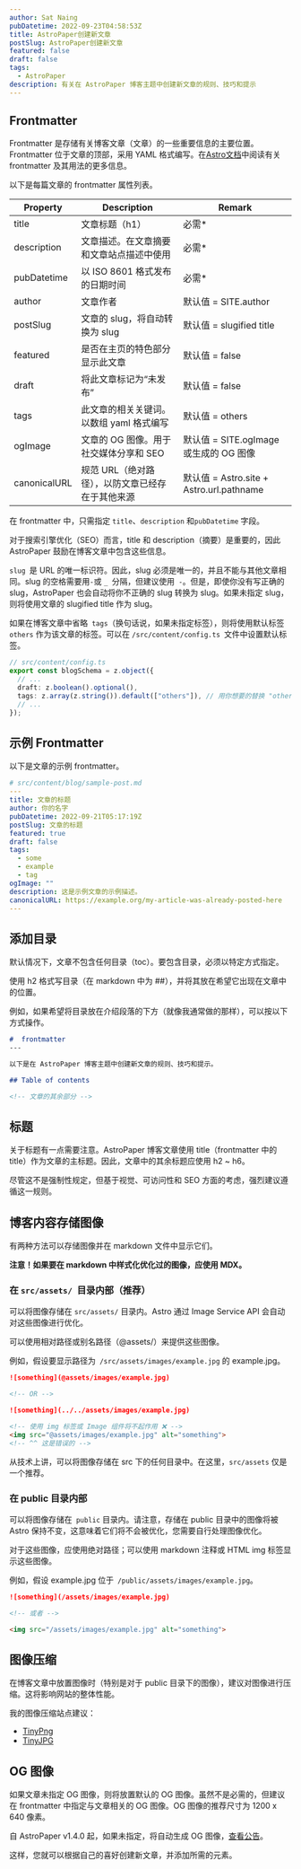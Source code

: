 ```yaml
---
author: Sat Naing
pubDatetime: 2022-09-23T04:58:53Z
title: AstroPaper创建新文章
postSlug: AstroPaper创建新文章
featured: false
draft: false
tags:
  - AstroPaper
description: 有关在 AstroPaper 博客主题中创建新文章的规则、技巧和提示
---
```

## Frontmatter

Frontmatter 是存储有关博客文章（文章）的一些重要信息的主要位置。Frontmatter 位于文章的顶部，采用 YAML 格式编写。在[Astro文档](https://docs.astro.build/en/guides/markdown-content/)中阅读有关 frontmatter 及其用法的更多信息。

以下是每篇文章的 frontmatter 属性列表。

| Property     | Description                                      | Remark                                   |
| ------------ | ------------------------------------------------ | ---------------------------------------- |
| title        | 文章标题（h1）                                   | 必需*                                    |
| description  | 文章描述。在文章摘要和文章站点描述中使用         | 必需*                                    |
| pubDatetime  | 以 ISO 8601 格式发布的日期时间                   | 必需*                                    |
| author       | 文章作者                                         | 默认值 = SITE.author                     |
| postSlug     | 文章的 slug，将自动转换为 slug                   | 默认值 = slugified title                 |
| featured     | 是否在主页的特色部分显示此文章                   | 默认值 = false                           |
| draft        | 将此文章标记为“未发布”                           | 默认值 = false                           |
| tags         | 此文章的相关关键词。以数组 yaml 格式编写         | 默认值 = others                          |
| ogImage      | 文章的 OG 图像。用于社交媒体分享和 SEO           | 默认值 = SITE.ogImage 或生成的 OG 图像   |
| canonicalURL | 规范 URL（绝对路径），以防文章已经存在于其他来源 | 默认值 = Astro.site + Astro.url.pathname |

在 frontmatter 中，只需指定 `title`、`description` 和`pubDatetime` 字段。

对于搜索引擎优化（SEO）而言，title 和 description（摘要）是重要的，因此 AstroPaper 鼓励在博客文章中包含这些信息。

`slug `是 URL 的唯一标识符。因此，slug 必须是唯一的，并且不能与其他文章相同。slug 的空格需要用` - `或 `_ `分隔，但建议使用` -`。但是，即使你没有写正确的 slug，AstroPaper 也会自动将你不正确的 slug 转换为 slug。如果未指定 slug，则将使用文章的 slugified title 作为 slug。

如果在博客文章中省略` tags`（换句话说，如果未指定标签），则将使用默认标签 `others` 作为该文章的标签。可以在 `/src/content/config.ts `文件中设置默认标签。

```typescript
// src/content/config.ts
export const blogSchema = z.object({
  // ...
  draft: z.boolean().optional(),
  tags: z.array(z.string()).default(["others"]), // 用你想要的替换 "others"
  // ...
});
```



## 示例 Frontmatter

以下是文章的示例 frontmatter。

```yaml
# src/content/blog/sample-post.md
---
title: 文章的标题
author: 你的名字
pubDatetime: 2022-09-21T05:17:19Z
postSlug: 文章的标题
featured: true
draft: false
tags:
  - some
  - example
  - tag
ogImage: ""
description: 这是示例文章的示例描述。
canonicalURL: https://example.org/my-article-was-already-posted-here
---
```



## 添加目录

默认情况下，文章不包含任何目录（toc）。要包含目录，必须以特定方式指定。

使用 h2 格式写目录（在 markdown 中为 ##），并将其放在希望它出现在文章中的位置。

例如，如果希望将目录放在介绍段落的下方（就像我通常做的那样），可以按以下方式操作。

```markdown
#  frontmatter
---

以下是在 AstroPaper 博客主题中创建新文章的规则、技巧和提示。

## Table of contents

<!-- 文章的其余部分 -->
```



## 标题

关于标题有一点需要注意。AstroPaper 博客文章使用 title（frontmatter 中的 title）作为文章的主标题。因此，文章中的其余标题应使用 h2 ~ h6。

尽管这不是强制性规定，但基于视觉、可访问性和 SEO 方面的考虑，强烈建议遵循这一规则。



## 博客内容存储图像

有两种方法可以存储图像并在 markdown 文件中显示它们。

**注意！如果要在 markdown 中样式化优化过的图像，应使用 MDX。**

### 在 `src/assets/ `目录内部（推荐）

可以将图像存储在 `src/assets/` 目录内。Astro 通过 Image Service API 会自动对这些图像进行优化。

可以使用相对路径或别名路径（@assets/）来提供这些图像。

例如，假设要显示路径为` /src/assets/images/example.jpg` 的 example.jpg。

```markdown
![something](@assets/images/example.jpg)

<!-- OR -->

![something](../../assets/images/example.jpg)

<!-- 使用 img 标签或 Image 组件将不起作用 ❌ -->
<img src="@assets/images/example.jpg" alt="something">
<!-- ^^ 这是错误的 -->
```

从技术上讲，可以将图像存储在 src 下的任何目录中。在这里，`src/assets` 仅是一个推荐。

### 在 public 目录内部

可以将图像存储在` public` 目录内。请注意，存储在 public 目录中的图像将被 Astro 保持不变，这意味着它们将不会被优化，您需要自行处理图像优化。

对于这些图像，应使用绝对路径；可以使用 markdown 注释或 HTML img 标签显示这些图像。

例如，假设 example.jpg 位于` /public/assets/images/example.jpg`。

```markdown
![something](/assets/images/example.jpg)

<!-- 或者 -->

<img src="/assets/images/example.jpg" alt="something">
```



## 图像压缩

在博客文章中放置图像时（特别是对于 public 目录下的图像），建议对图像进行压缩。这将影响网站的整体性能。

我的图像压缩站点建议：

- [TinyPng](https://tinypng.com/)
- [TinyJPG](https://tinyjpg.com/)



## OG 图像

如果文章未指定 OG 图像，则将放置默认的 OG 图像。虽然不是必需的，但建议在 frontmatter 中指定与文章相关的 OG 图像。OG 图像的推荐尺寸为 1200 x 640 像素。

自 AstroPaper v1.4.0 起，如果未指定，将自动生成 OG 图像，[查看公告](https://astro-paper.pages.dev/posts/dynamic-og-image-generation-in-astropaper-blog-posts/)。

这样，您就可以根据自己的喜好创建新文章，并添加所需的元素。